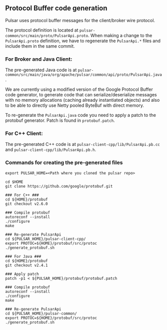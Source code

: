 
## Protocol Buffer code generation

Pulsar uses protocol buffer messages for the client/broker wire protocol. 

The protocol definition is located at `pulsar-common/src/main/proto/PulsarApi.proto`. When making a change to the `PulsarApi.proto` definition, we have to regenerate the `PulsarApi.*` files and include them in the same commit.

### For Broker and Java Client:

The pre-generated Java code is at `pulsar-common/src/main/java/org/apache/pulsar/common/api/proto/PulsarApi.java`. 

We are currently using a modified version of the Google Protocol Buffer code generator, to generate code that can serialize/deserialize messages with no memory allocations (caching already instantiated objects) and also to be able to directly use Netty pooled ByteBuf with direct memory.

To re-generate the `PulsarApi.java` code you need to apply a patch to the protobuf generator. Patch is found in `protobuf.patch`.

### For C++ Client:

The pre-generated C++ code is at `pulsar-client-cpp/lib/PulsarApi.pb.cc` and `pulsar-client-cpp/lib/PulsarApi.pb.h`.

### Commands for creating the pre-generated files

```shell
export PULSAR_HOME=<Path where you cloned the pulsar repo>

cd $HOME
git clone https://github.com/google/protobuf.git

### For C++ ###
cd ${HOME}/protobuf
git checkout v2.6.0

### Compile protobuf
autoreconf --install
./configure
make

### Re-generate PulsarApi
cd ${PULSAR_HOME}/pulsar-client-cpp/
export PROTOC=${HOME}/protobuf/src/protoc 
./generate_protobuf.sh

### For Java ###
cd ${HOME}/protobuf
git checkout v2.4.1

### Apply patch
patch -p1 < ${PULSAR_HOME}/protobuf/protobuf.patch

### Compile protobuf
autoreconf --install
./configure
make

### Re-generate PulsarApi
cd ${PULSAR_HOME}/pulsar-common/
export PROTOC=${HOME}/protobuf/src/protoc 
./generate_protobuf.sh
```

